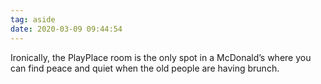 ```yaml
---
tag: aside
date: 2020-03-09 09:44:54
---
```

Ironically, the PlayPlace room is the only spot in a McDonald’s where you can find peace and quiet when the old people are having brunch. 